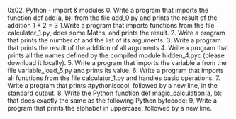 0x02. Python - import & modules 0. Write a program that imports the function def add(a, b): from the file add_0.py and prints the result of the addition 1 + 2 = 3 1.Write a program that imports functions from the file calculator_1.py, does some Maths, and prints the result. 2. Write a program that prints the number of and the list of its arguments. 3. Write a program that prints the result of the addition of all arguments 4. Write a program that prints all the names defined by the compiled module hidden_4.pyc (please download it locally). 5. Write a program that imports the variable a from the file variable_load_5.py and prints its value. 6. Write a program that imports all functions from the file calculator_1.py and handles basic operations. 7. Write a program that prints #pythoniscool, followed by a new line, in the standard output. 8. Write the Python function def magic_calculation(a, b): that does exactly the same as the following Python bytecode: 9. Write a program that prints the alphabet in uppercase, followed by a new line.
